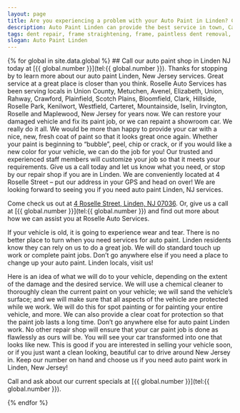 ```yaml
---
layout: page
title: Are you experiencing a problem with your Auto Paint in Linden? Call our repair shop located in NJ.
description: Auto Paint Linden can provide the best service in town, Call Auto Paint Linden, NJ today for your Auto Paint Linden needs.
tags: dent repair, frame straightening, frame, paintless dent removal, auto paint, painting, dent removal, auto body, repair, dent, removal, shop, linden, new jersey, nj, auto collission
slogan: Auto Paint Linden
---
```


<section>
{% for global in site.data.global %}
## Call our auto paint shop in Linden NJ today at [{{ global.number }}](tel:{{ global.number }}).
Thanks for stopping by to learn more about our auto paint Linden, New Jersey services. Great service at a great place is closer than you think. Roselle Auto Services has been serving locals in Union County, Metuchen, Avenel, Elizabeth, Union, Rahway, Crawford, Plainfield, Scotch Plains, Bloomfield, Clark, Hillside, Roselle Park, Kenilwort, Westfield, Carteret, Mountainside, Iselin, Irvington, Roselle and Maplewood, New Jersey for years now. We can restore your damaged vehicle and fix its paint job, or we can repaint a showroom car. We really do it all. We would be more than happy to provide your car with a nice, new, fresh coat of paint so that it looks great once again. Whether your paint is beginning to “bubble”, peel, chip or crack, or if you would like a new color for your vehicle, we can do the job for you! Our trusted and experienced staff members will customize your job so that it meets your requirements. Give us a call today and let us know what you need, or stop by our repair shop if you are in Linden. We are conveniently located at 4 Roselle Street – put our address in your GPS and head on over! We are looking forward to seeing you if you need auto paint Linden, NJ services. 

Come check us out at [4 Roselle Street, Linden, NJ 07036](https://www.google.com/maps/place/Roselle+Auto+Services+Inc+-+Linden,+NJ/@40.635433,-74.246247,17z/data=!4m7!1m4!3m3!1s0x89c3b2e1928866e5:0xe440b805db07d78e!2sRoselle+Auto+Services+Inc+-+Linden,+NJ!3b1!3m1!1s0x89c3b2e1928866e5:0xe440b805db07d78e). Or, give us a call at [{{ global.number }}](tel:{{ global.number }}) and find out more about how we can assist you at Roselle Auto Services.

If your vehicle is old, it is going to experience wear and tear. There is no better place to turn when you need services for auto paint. Linden residents know they can rely on us to do a great job. We will do standard touch up work or complete paint jobs. Don’t go anywhere else if you need a place to change up your auto paint. Linden locals, visit us!

Here is an idea of what we will do to your vehicle, depending on the extent of the damage and the desired service. We will use a chemical cleaner to thoroughly clean the current paint on your vehicle; we will sand the vehicle’s surface; and we will make sure that all aspects of the vehicle are protected while we work. We will do this for spot painting or for painting your entire vehicle, and more. We can also provide a clear coat for protection so that the paint job lasts a long time. Don’t go anywhere else for auto paint Linden work. No other repair shop will ensure that your car paint job is done as flawlessly as ours will be. You will see your car transformed into one that looks like new. This is good if you are interested in selling your vehicle soon, or if you just want a clean looking, beautiful car to drive around New Jersey in. Keep our number on hand and choose us if you need auto paint work in Linden, New Jersey!



Call and ask about our current specials at [{{ global.number }}](tel:{{ global.number }}).

{% endfor %}
</section>
